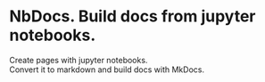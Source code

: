 # NbDocs. Build docs from jupyter notebooks.

Create pages with jupyter notebooks.  
Convert it to markdown and build docs with MkDocs.  

